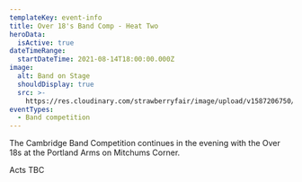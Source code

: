 ```yaml
---
templateKey: event-info
title: Over 18's Band Comp - Heat Two
heroData:
  isActive: true
dateTimeRange:
  startDateTime: 2021-08-14T18:00:00.000Z
image:
  alt: Band on Stage
  shouldDisplay: true
  src: >-
    https://res.cloudinary.com/strawberryfair/image/upload/v1587206750/Events/band-comp-jump_bbclzx.jpg
eventTypes:
  - Band competition
---
```

The Cambridge Band Competition continues in the evening with the Over 18s at the Portland Arms on Mitchums Corner.

Acts TBC
